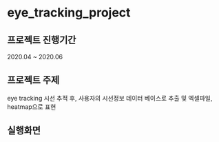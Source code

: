 # eye_tracking_project
프로젝트 진행기간
-----------------
  2020.04 ~ 2020.06  

프로젝트 주제
-----------------
  eye tracking 시선 추적 후, 사용자의 시선정보 데이터 베이스로 추출 및 엑셀파일, heatmap으로 표현  

실행화면
-----------------
